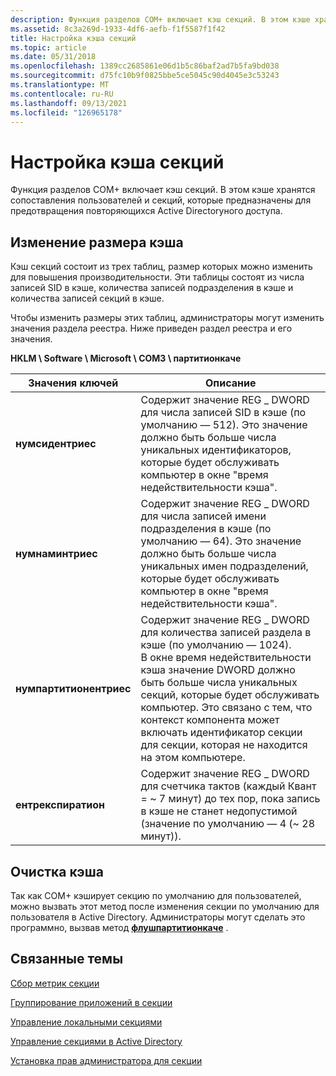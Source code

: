 ```yaml
---
description: Функция разделов COM+ включает кэш секций. В этом кэше хранятся сопоставления пользователей и секций, которые предназначены для предотвращения повторяющихся Active Directoryного доступа.
ms.assetid: 8c3a269d-1933-4df6-aefb-f1f5587f1f42
title: Настройка кэша секций
ms.topic: article
ms.date: 05/31/2018
ms.openlocfilehash: 1389cc2685861e06d1b5c86baf2ad7b5fa9bd038
ms.sourcegitcommit: d75fc10b9f0825bbe5ce5045c90d4045e3c53243
ms.translationtype: MT
ms.contentlocale: ru-RU
ms.lasthandoff: 09/13/2021
ms.locfileid: "126965178"
---
```

# <a name="configuring-the-partition-cache"></a>Настройка кэша секций

Функция разделов COM+ включает кэш секций. В этом кэше хранятся сопоставления пользователей и секций, которые предназначены для предотвращения повторяющихся Active Directoryного доступа.

## <a name="changing-cache-size"></a>Изменение размера кэша

Кэш секций состоит из трех таблиц, размер которых можно изменить для повышения производительности. Эти таблицы состоят из числа записей SID в кэше, количества записей подразделения в кэше и количества записей секций в кэше.

Чтобы изменить размеры этих таблиц, администраторы могут изменить значения раздела реестра. Ниже приведен раздел реестра и его значения.

**HKLM \\ Software \\ Microsoft \\ COM3 \\ партитионкаче**



| Значения ключей                         | Описание                                                                                                                                                                                                                                                                                                                                                                                                  |
|------------------------------------|--------------------------------------------------------------------------------------------------------------------------------------------------------------------------------------------------------------------------------------------------------------------------------------------------------------------------------------------------------------------------------------------------------------|
| **нумсидентриес**<br/>       | Содержит значение REG \_ DWORD для числа записей SID в кэше (по умолчанию — 512). Это значение должно быть больше числа уникальных идентификаторов, которые будет обслуживать компьютер в окне "время недействительности кэша".<br/>                                                                                                                                                  |
| **нумнаминтриес**<br/>      | Содержит значение REG \_ DWORD для числа записей имени подразделения в кэше (по умолчанию — 64). Это значение должно быть больше числа уникальных имен подразделений, которые будет обслуживать компьютер в окне "время недействительности кэша".<br/>                                                                                                                                                 |
| **нумпартитионентриес**<br/> | Содержит значение REG \_ DWORD для количества записей раздела в кэше (по умолчанию — 1024).<br/> В окне время недействительности кэша значение DWORD должно быть больше числа уникальных секций, которые будет обслуживать компьютер. Это связано с тем, что контекст компонента может включать идентификатор секции для секции, которая не находится на этом компьютере. <br/> |
| **ентрекспиратион**<br/>     | Содержит значение REG \_ DWORD для счетчика тактов (каждый Квант = ~ 7 минут) до тех пор, пока запись в кэше не станет недопустимой (значение по умолчанию — 4 (~ 28 минут)).<br/>                                                                                                                                                                                                                                                          |



 

## <a name="flushing-the-cache"></a>Очистка кэша

Так как COM+ кэширует секцию по умолчанию для пользователей, можно вызвать этот метод после изменения секции по умолчанию для пользователя в Active Directory. Администраторы могут сделать это программно, вызвав метод [**флушпартитионкаче**](/windows/desktop/api/ComAdmin/nf-comadmin-icomadmincatalog2-flushpartitioncache) .

## <a name="related-topics"></a>Связанные темы

<dl> <dt>

[Сбор метрик секции](collecting-partition-metrics.md)
</dt> <dt>

[Группирование приложений в секции](grouping-applications-into-partitions.md)
</dt> <dt>

[Управление локальными секциями](managing-local-partitions.md)
</dt> <dt>

[Управление секциями в Active Directory](managing-partitions-within-active-directory.md)
</dt> <dt>

[Установка прав администратора для секции](setting-administrative-rights-for-a-partition.md)
</dt> </dl>

 

 




